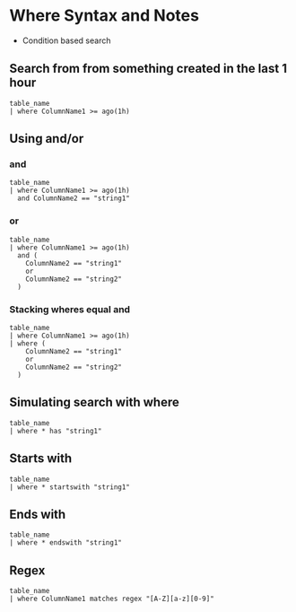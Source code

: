 # Where Syntax and Notes

- Condition based search

## Search from from something created in the last 1 hour

```KQL
table_name
| where ColumnName1 >= ago(1h)
```

## Using and/or

### and
```KQL
table_name
| where ColumnName1 >= ago(1h)
  and ColumnName2 == "string1"
```

### or

```KQL
table_name
| where ColumnName1 >= ago(1h)
  and (
    ColumnName2 == "string1"
    or
    ColumnName2 == "string2"
  )
```

### Stacking wheres equal and

```KQL
table_name
| where ColumnName1 >= ago(1h)
| where (
    ColumnName2 == "string1"
    or
    ColumnName2 == "string2"
  )
```

## Simulating search with where

```KQL
table_name
| where * has "string1"
```

## Starts with

```KQL
table_name
| where * startswith "string1"
```

## Ends with

```KQL
table_name
| where * endswith "string1"
```

## Regex

```KQL
table_name
| where ColumnName1 matches regex "[A-Z][a-z][0-9]"
```
